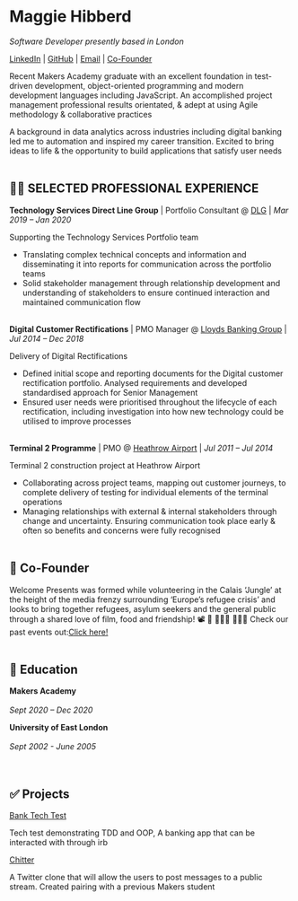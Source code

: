# Maggie Hibberd

_Software Developer presently based in London_ <br>

[LinkedIn](https://www.linkedin.com/in/maggiehibberd/) | [GitHub](https://github.com/MaggieHibberd) | [Email](maggiehibberd@gmail.com) | [Co-Founder](https://www.welcomepresents.com/about)


Recent Makers Academy graduate with an excellent foundation in test-driven development, object-oriented programming and modern development languages including JavaScript. An accomplished project management professional results orientated, & adept at using Agile methodology & collaborative practices

A background in data analytics across industries including digital banking led me to automation and inspired my career transition. Excited to bring ideas to life & the opportunity to build applications that satisfy user needs
<br><br>

## 👩‍💻 SELECTED PROFESSIONAL EXPERIENCE

**Technology Services Direct Line Group** | Portfolio Consultant @ [DLG](https://www.directlinegroup.co.uk) 
| _Mar 2019 – 
Jan 2020_ <br> 

Supporting the Technology Services Portfolio team
-	Translating complex technical concepts and information and disseminating it into reports for communication across the portfolio teams
-	Solid stakeholder management through relationship development and  understanding of stakeholders to ensure continued interaction and maintained communication flow
<br><br>

**Digital Customer Rectifications** | PMO Manager @ [Lloyds Banking Group](https://www.lloydsbankinggroup.com) 
|   _Jul 2014 – Dec 2018_ <br>

Delivery of Digital Rectifications 
- Defined initial scope and reporting documents for the Digital customer rectification portfolio. Analysed requirements and developed standardised approach for Senior Management
- Ensured user needs were prioritised throughout the lifecycle of each rectification, including investigation into how new technology could be utilised to improve processes
<br><br>

**Terminal 2 Programme** | PMO @ [Heathrow Airport](https://www.heathrow.com/company) | _Jul 2011 – 
Jul 2014_ <br>

Terminal 2 construction project at Heathrow Airport
- Collaborating across project teams, mapping out customer journeys, to complete  delivery of testing for individual elements of the terminal operations 
- Managing relationships with external & internal stakeholders through change and uncertainty. Ensuring communication took place early & often so benefits and concerns were fully recognised
<br><br>

## 📌 Co-Founder
Welcome Presents was formed while volunteering in the Calais ‘Jungle’ at the height of the media frenzy surrounding ‘Europe’s refugee crisis’ and looks to bring together refugees, asylum seekers and the general public through a shared love of film, food and friendship! 📽️ 🥙 🧑‍🤝‍🧑 :people_holding_hands:
Check our past events out:[Click here!](https://welcomepresents.com)
<br><br>

## 📜 Education
**Makers Academy** 
<br><br>
_Sept 2020 – Dec 2020_ <br>

**University of East London**
<br><br>
_Sept 2002 - June 2005_ <br>
<br><br>

## ✅ Projects
[Bank Tech Test](https://github.com/MaggieHibberd/bank_tech_test.git)

Tech test demonstrating TDD and OOP, A banking app that can be interacted with through irb

[Chitter](https://github.com/MaggieHibberd/chitter_challenge.git)

A Twitter clone that will allow the users to post messages to a public stream. Created pairing with a previous Makers student

